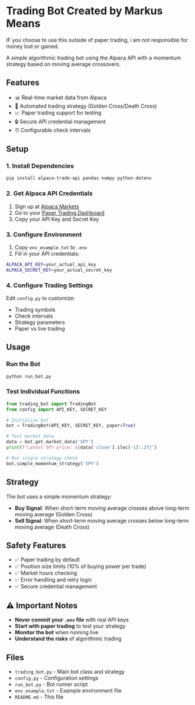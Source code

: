 # Trading Bot Created by Markus Means
IF you choose to use this outside of paper trading, i am not responsible for money lost or gained.

A simple algorithmic trading bot using the Alpaca API with a momentum strategy based on moving average crossovers.

## Features

- 📊 Real-time market data from Alpaca
- 🤖 Automated trading strategy (Golden Cross/Death Cross)
- 📈 Paper trading support for testing
- 🔒 Secure API credential management
- ⏰ Configurable check intervals

## Setup

### 1. Install Dependencies

```bash
pip install alpaca-trade-api pandas numpy python-dotenv
```

### 2. Get Alpaca API Credentials

1. Sign up at [Alpaca Markets](https://alpaca.markets/)
2. Go to your [Paper Trading Dashboard](https://app.alpaca.markets/paper/dashboard/overview)
3. Copy your API Key and Secret Key

### 3. Configure Environment

1. Copy `env_example.txt` to `.env`
2. Fill in your API credentials:

```bash
ALPACA_API_KEY=your_actual_api_key
ALPACA_SECRET_KEY=your_actual_secret_key
```

### 4. Configure Trading Settings

Edit `config.py` to customize:
- Trading symbols
- Check intervals
- Strategy parameters
- Paper vs live trading

## Usage

### Run the Bot

```bash
python run_bot.py
```

### Test Individual Functions

```python
from trading_bot import TradingBot
from config import API_KEY, SECRET_KEY

# Initialize bot
bot = TradingBot(API_KEY, SECRET_KEY, paper=True)

# Test market data
data = bot.get_market_data('SPY')
print(f"Latest SPY price: ${data['close'].iloc[-1]:.2f}")

# Run single strategy check
bot.simple_momentum_strategy('SPY')
```

## Strategy

The bot uses a simple momentum strategy:
- **Buy Signal**: When short-term moving average crosses above long-term moving average (Golden Cross)
- **Sell Signal**: When short-term moving average crosses below long-term moving average (Death Cross)

## Safety Features

- ✅ Paper trading by default
- ✅ Position size limits (10% of buying power per trade)
- ✅ Market hours checking
- ✅ Error handling and retry logic
- ✅ Secure credential management

## ⚠️ Important Notes

- **Never commit your `.env` file** with real API keys
- **Start with paper trading** to test your strategy
- **Monitor the bot** when running live
- **Understand the risks** of algorithmic trading

## Files

- `trading_bot.py` - Main bot class and strategy
- `config.py` - Configuration settings
- `run_bot.py` - Bot runner script
- `env_example.txt` - Example environment file
- `README.md` - This file
  
